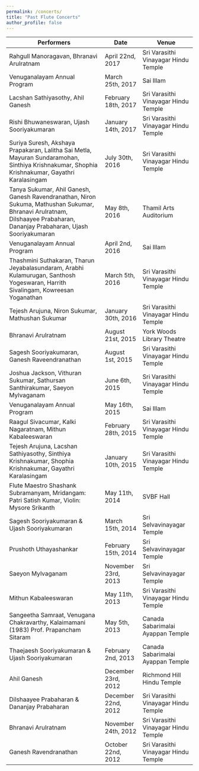 ```yaml
---
permalink: /concerts/
title: "Past Flute Concerts"
author_profile: false
---
```

| Performers | Date | Venue |
|------------|------|-------|
| Rahgull Manoragavan, Bhranavi Arulratnam | April 22nd, 2017 | Sri Varasithi Vinayagar Hindu Temple |
| Venuganalayam Annual Program | March 25th, 2017 | Sai Illam |
| Lacshan Sathiyasothy, Ahil Ganesh | February 18th, 2017 | Sri Varasithi Vinayagar Hindu Temple |
| Rishi Bhuwaneswaran, Ujash Sooriyakumaran | January 14th, 2017 | Sri Varasithi Vinayagar Hindu Temple |
| Suriya Suresh, Akshaya Prapakaran, Lalitha Sai Metla, Mayuran Sundaramohan, Sinthiya Krishnakumar, Shophia Krishnakumar, Gayathri Karalasingam | July 30th, 2016 | Sri Varasithi Vinayagar Hindu Temple |
| Tanya Sukumar, Ahil Ganesh, Ganesh Ravendranathan, Niron Sukuma, Mathushan Sukumar, Bhranavi Arulratnam, Dilshaayee Prabaharan, Dananjay Prabaharan, Ujash Sooriyakumaran | May 8th, 2016 | Thamil Arts Auditorium |
| Venuganalayam Annual Program | April 2nd, 2016 | Sai Illam |
| Thashmini Suthakaran, Tharun Jeyabalasundaram, Arabhi Kulamurugan, Santhosh Yogeswaran, Harrith Sivalingam, Kowreesan Yoganathan | March 5th, 2016 | Sri Varasithi Vinayagar Hindu Temple |
| Tejesh Arujuna, Niron Sukumar, Mathushan Sukumar | January 30th, 2016 | Sri Varasithi Vinayagar Hindu Temple |
| Bhranavi Arulratnam | August 21st, 2015 | York Woods Library Theatre |
| Sagesh Sooriyakumaran, Ganesh Raveendranathan | August 1st, 2015 | Sri Varasithi Vinayagar Hindu Temple |
| Joshua Jackson, Vithuran Sukumar, Sathursan Santhirakumar, Saeyon Mylvaganam | June 6th, 2015 | Sri Varasithi Vinayagar Hindu Temple |
| Venuganalayam Annual Program | May 16th, 2015 | Sai Illam |
| Raagul Sivacumar, Kalki Nagaratnam, Mithun Kabaleeswaran | February 28th, 2015 | Sri Varasithi Vinayagar Hindu Temple |
| Tejesh Arujuna, Lacshan Sathiyasothy, Sinthiya Krishnakumar, Shophia Krishnakumar, Gayathri Karalasingam | January 10th, 2015 | Sri Varasithi Vinayagar Hindu Temple |
| Flute Maestro Shashank Subramanyam, Mridangam: Patri Satish Kumar, Violin: Mysore Srikanth | May 11th, 2014 | SVBF Hall |
| Sagesh Sooriyakumaran & Ujash Sooriyakumaran | March 15th, 2014 | Sri Selvavinayagar Temple |
| Prushoth Uthayashankar | February 15th, 2014 | Sri Selvavinayagar Temple |
| Saeyon Mylvaganam | November 23rd, 2013 | Sri Selvavinayagar Temple |
| Mithun Kabaleeswaran | May 11th, 2013 | Sri Varasithi Vinayagar Hindu Temple |
| Sangeetha Samraat, Venugana Chakravarthy, Kalaimamani (1983) Prof. Prapancham Sitaram | May 5th, 2013 | Canada Sabarimalai Ayappan Temple |
| Thaejaesh Sooriyakumaran & Ujash Sooriyakumaran | February 2nd, 2013 | Canada Sabarimalai Ayappan Temple |
| Ahil Ganesh | December 23rd, 2012 | Richmond Hill Hindu Temple |
| Dilshaayee Prabaharan & Dananjay Prabaharan | December 22nd, 2012 | Sri Varasithi Vinayagar Hindu Temple |
| Bhranavi Arulratnam | November 24th, 2012 | Sri Varasithi Vinayagar Hindu Temple |
| Ganesh Ravendranathan | October 22nd, 2012 | Sri Varasithi Vinayagar Hindu Temple |
